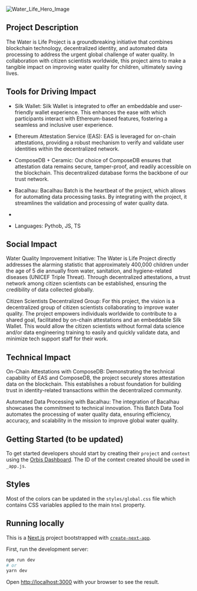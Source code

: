 ![Water_Life_Hero_Image](https://github.com/TechieTeee/Silk_Bacalhau_Ceramic_Bulk_Data_Tool/assets/100870737/872142fc-64a8-4930-9432-9efac51a592a)

## Project Description
The Water is Life Project is a groundbreaking initiative that combines blockchain technology, decentralized identity, and automated data processing to address the urgent global challenge of water quality. In collaboration with citizen scientists worldwide, this project aims to make a tangible impact on improving water quality for children, ultimately saving lives.

## Tools for Driving Impact
- Silk Wallet: Silk Wallet is integrated to offer an embeddable and user-friendly wallet experience. This enhances the ease with which participants interact with Ethereum-based features, fostering a seamless and inclusive user experience.
- Ethereum Attestation Service (EAS): EAS is leveraged for on-chain attestations, providing a robust mechanism to verify and validate user identities within the decentralized network.

- ComposeDB + Ceramic: Our choice of ComposeDB ensures that attestation data remains secure, tamper-proof, and readily accessible on the blockchain. This decentralized database forms the backbone of our trust network.

- Bacalhau: Bacalhau Batch is the heartbeat of the project, which allows for automating data processing tasks. By integrating with the project, it streamlines the validation and processing of water quality data.
- 
- Languages: Pythob, JS, TS

## Social Impact
Water Quality Improvement Initiative: The Water is Life Project directly addresses the alarming statistic that approximately 400,000 children under the age of 5 die annually from water, sanitation, and hygiene-related diseases (UNICEF Triple Threat). Through decentralized attestations, a trust network among citizen scientists can be established, ensuring the credibility of data collected globally.

Citizen Scientists Decentralized Group: For this project, the vision is a decentralized group of citizen scientists collaborating to improve water quality. The project empowers individuals worldwide to contribute to a shared goal, facilitated by on-chain attestations and an embeddable Silk Wallet. This would allow the citizen scientists without formal data science and/or data engineering training to easily and quickly validate data, and minimize tech support staff for their work.

## Technical Impact
On-Chain Attestations with ComposeDB: Demonstrating the technical capability of EAS and ComposeDB, the project securely stores attestation data on the blockchain. This establishes a robust foundation for building trust in identity-related transactions within the decentralized community.

Automated Data Processing with Bacalhau: The integration of Bacalhau showcases the commitment to technical innovation. This Batch Data Tool automates the processing of water quality data, ensuring efficiency, accuracy, and scalability in the mission to improve global water quality.

## Getting Started (to be updated)

To get started developers should start by creating their `project` and `context` using the [Orbis Dashboard](https://useorbis.com/dashboard). The ID of the context created should be used in `_app.js`.

## Styles

Most of the colors can be updated in the `styles/global.css` file which contains CSS variables applied to the main `html` property.

## Running locally

This is a [Next.js](https://nextjs.org/) project bootstrapped with [`create-next-app`](https://github.com/vercel/next.js/tree/canary/packages/create-next-app).

First, run the development server:

```bash
npm run dev
# or
yarn dev
```

Open [http://localhost:3000](http://localhost:3000) with your browser to see the result.
